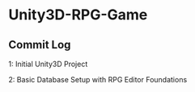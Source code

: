 # Unity3D-RPG-Game

Commit Log
-----------

1: Initial Unity3D Project

2: Basic Database Setup with RPG Editor Foundations
